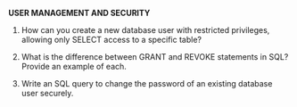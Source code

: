 **USER MANAGEMENT AND SECURITY**

1) How can you create a new database user with restricted privileges, allowing only SELECT access to a specific table?

2) What is the difference between GRANT and REVOKE statements in SQL? Provide an example of each.

3) Write an SQL query to change the password of an existing database user securely.
